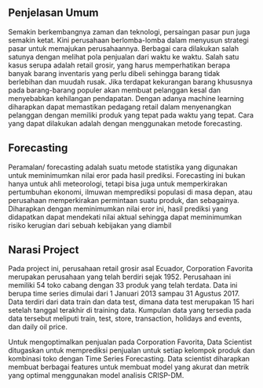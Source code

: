 ## Penjelasan Umum
Semakin berkembangnya zaman dan teknologi, persaingan pasar pun juga semakin ketat. 
Kini perusahaan berlomba-lomba dalam menyusun strategi pasar untuk memajukan perusahaannya. 
Berbagai cara dilakukan salah satunya dengan melihat pola penjualan dari waktu ke waktu. Salah satu kasus serupa adalah retail grosir, yang harus memperhatikan berapa banyak barang inventaris yang perlu dibeli sehingga barang tidak berlebihan dan muudah rusak. Jika terdapat kekurangan barang khususnya pada barang-barang populer akan membuat pelanggan kesal dan menyebabkan kehilangan pendapatan. Dengan adanya machine learning diharapkan dapat memastikan pedagang retail dalam menyenangkan pelanggan dengan memiliki produk yang tepat pada waktu yang tepat. Cara yang dapat dilakukan adalah dengan menggunakan metode forecasting.

## Forecasting
Peramalan/ forecasting adalah suatu metode statistika yang digunakan untuk meminimumkan nilai eror pada hasil prediksi. Forecasting ini bukan hanya untuk ahli meteorologi, tetapi bisa juga untuk memperkirakan pertumbuhan ekonomi, ilmuwan memprediksi populasi di masa depan, atau perusahaan memperkirakan permintaan suatu produk, dan sebagainya. Diharapkan dengan meminimumkan nilai eror ini, hasil prediksi yang didapatkan dapat mendekati nilai aktual sehingga dapat meminimumkan risiko kerugian dari sebuah kebijakan yang diambil

## Narasi Project
Pada project ini, perusahaan retail grosir asal Ecuador, Corporation Favorita merupakan perusahaan yang telah berdiri sejak 1952. Perusahaan ini memiliki 54 toko cabang dengan 33 produk yang telah terdata. Data ini berupa time series dimulai dari 1 Januari 2013 sampau 31 Agustus 2017. Data terdiri dari data train dan data test, dimana data test merupakan 15 hari setelah tanggal terakhir di training data. Kumpulan data yang tersedia pada data tersebut meliputi train, test, store, transaction, holidays and events, dan daily oil price. 

Untuk mengoptimalkan penjualan pada Corporation Favorita, Data Scientist ditugaskan untuk memprediksi penjualan untuk setiap kelompok produk dan kombinasi toko dengan Time Series Forecasting. Data scientist diharapkan membuat berbagai features untuk membuat model yang akurat dan metrik yang optimal menggunakan model analisis CRISP-DM. 
